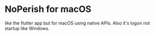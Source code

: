 #  NoPerish for macOS

like the flutter app but for macOS using native APIs. Also it's logon not startup like Windows.

